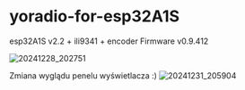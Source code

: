 # yoradio-for-esp32A1S
esp32A1S v2.2 + ili9341 + encoder
Firmware v0.9.412

![20241228_202751](https://github.com/user-attachments/assets/aeb69c14-2749-4492-a5bc-0a822fd68847)

Zmiana wyglądu penelu wyświetlacza :)
![20241231_205904](https://github.com/user-attachments/assets/4e931928-2510-485d-952b-cc15248e7f2e)
